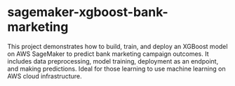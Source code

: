 # sagemaker-xgboost-bank-marketing
This project demonstrates how to build, train, and deploy an XGBoost model on AWS SageMaker to predict bank marketing campaign outcomes. It includes data preprocessing, model training, deployment as an endpoint, and making predictions. Ideal for those learning to use machine learning on AWS cloud infrastructure.
